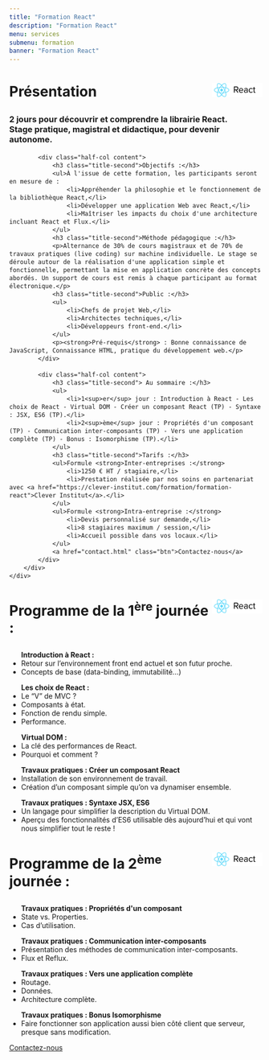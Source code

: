 ```yaml
---
title: "Formation React"
description: "Formation React"
menu: services
submenu: formation
banner: "Formation React"
---
```

<div class="techno-logo">
	<div class="wrap cf">
		<div class="inner">
			<h3 style="font-size:2em;">
				<img src="img/logo-react.png" alt="React" style="width:100px;float:right;">
				Présentation
			</h3>
		</div>
	</div>
</div>

<section class="section">
	<div class="wrap cf">
		<div class="inner half-cols">
			<h3 class="title-second">2 jours pour découvrir et comprendre la librairie React.<br>Stage pratique, magistral et didactique, pour devenir autonome.</h3>

			<div class="half-col content">
				<h3 class="title-second">Objectifs :</h3>
				<ul>À l'issue de cette formation, les participants seront en mesure de :
					<li>Appréhender la philosophie et le fonctionnement de la bibliothèque React,</li>
					<li>Développer une application Web avec React,</li>
					<li>Maîtriser les impacts du choix d'une architecture incluant React et Flux.</li>
				</ul>
				<h3 class="title-second">Méthode pédagogique :</h3>
				<p>Alternance de 30% de cours magistraux et de 70% de travaux pratiques (live coding) sur machine individuelle. Le stage se déroule autour de la réalisation d'une application simple et fonctionnelle, permettant la mise en application concrète des concepts abordés. Un support de cours est remis à chaque participant au format électronique.</p>
				<h3 class="title-second">Public :</h3>
				<ul>
					<li>Chefs de projet Web,</li>
					<li>Architectes techniques,</li>
					<li>Développeurs front-end.</li>
				</ul>
				<p><strong>Pré-requis</strong> : Bonne connaissance de JavaScript, Connaissance HTML, pratique du développement web.</p>
			</div>

			<div class="half-col content">
				<h3 class="title-second"> Au sommaire :</h3>
				<ul>
					<li>1<sup>er</sup> jour : Introduction à React - Les choix de React - Virtual DOM - Créer un composant React (TP) - Syntaxe : JSX, ES6 (TP).</li>
					<li>2<sup>ème</sup> jour : Propriétés d'un composant (TP) - Communication inter-composants (TP) - Vers une application complète (TP) - Bonus : Isomorphisme (TP).</li>
				</ul>
				<h3 class="title-second">Tarifs :</h3>
				<ul>Formule <strong>Inter-entreprises :</strong>
					<li>1250 € HT / stagiaire,</li>
					<li>Prestation réalisée par nos soins en partenariat avec <a href="https://clever-institut.com/formation/formation-react">Clever Institut</a>.</li>
				</ul>
				<ul>Formule <strong>Intra-entreprise :</strong>
					<li>Devis personnalisé sur demande,</li>
					<li>8 stagiaires maximum / session,</li>
					<li>Accueil possible dans vos locaux.</li>
				</ul>
				<a href="contact.html" class="btn">Contactez-nous</a>
			</div>
		</div>
	</div>
</section>

<div class="techno-logo">
	<div class="wrap cf">
		<div class="inner">
			<h3 style="font-size:2em;">
				<img src="img/logo-react.png" alt="React" style="width:100px;float:right;">
				Programme de la 1<sup>ère</sup> journée :
			</h3>
		</div>
	</div>
</div>
<section class="section">
	<div class="wrap cf">
		<div class="inner half-cols">
			<div class="half-col content">
				<ul><strong>Introduction à React :</strong>
					<li>Retour sur l’environnement front end actuel et son futur proche.</li>
					<li>Concepts de base (data-binding, immutabilité…)</li>
				</ul>
				<ul><strong>Les choix de React :</strong>
					<li>Le “V” de MVC ?</li>
					<li>Composants à état.</li>
					<li>Fonction de rendu simple.</li>
					<li>Performance.</li>
				</ul>
				<ul><strong>Virtual DOM :</strong>
					<li>La clé des performances de React.</li>
					<li>Pourquoi et comment ?</li>
					</ul>
			</div>
			<div class="half-col content">
				<ul><strong>Travaux pratiques : Créer un composant React</strong>
					<li>Installation de son environnement de travail.</li>
					<li>Création d’un composant simple qu’on va dynamiser ensemble.</li>
				</ul>
				<ul><strong>Travaux pratiques : Syntaxe JSX, ES6</strong>
					<li>Un langage pour simplifier la description du Virtual DOM.</li>
					<li>Aperçu des fonctionnalités d’ES6 utilisable dès aujourd’hui et qui vont nous simplifier tout le reste !</li>
				</ul>
			</div>
		</div>
	</div>
</section>

<div class="techno-logo">
	<div class="wrap cf">
		<div class="inner">
			<h3 style="font-size:2em;">
				<img src="img/logo-react.png" alt="React" style="width:100px;float:right;">
				Programme de la 2<sup>ème</sup> journée :
			</h3>
		</div>
	</div>
</div>
<section class="section">
	<div class="wrap cf">
		<div class="inner half-cols">
			<div class="half-col content">
				<ul><strong>Travaux pratiques : Propriétés d'un composant</strong>
					<li>State vs. Properties.</li>
					<li>Cas d’utilisation.</li>
				</ul>
				<ul><strong>Travaux pratiques : Communication inter-composants</strong>
					<li>Présentation des méthodes de communication inter-composants.</li>
					<li>Flux et Reflux.</li>
				</ul>
			</div>
			<div class="half-col content">
				<ul><strong>Travaux pratiques : Vers une application complète</strong>
					<li>Routage.</li>
					<li>Données.</li>
					<li>Architecture complète.</li>
				</ul>
				<ul><strong>Travaux pratiques : Bonus Isomorphisme</strong>
					<li>Faire fonctionner son application aussi bien côté client que serveur, presque sans modification.</li>
				</ul>
				<a href="contact.html" class="btn">Contactez-nous</a>
			</div>
		</div>
	</div>
</section>
